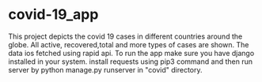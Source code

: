 # covid-19_app
This project depicts the covid 19 cases in different countries around the globe. All active, recovered,total and more types of cases are shown. The data ios fetched using rapid api.
To run the app make sure you have django installed in your system.
install requests using pip3 command
and then run server by python manage.py runserver in "covid" directory.

